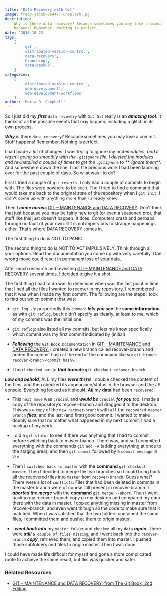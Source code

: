 ```yaml
---
title: 'Data Recovery with Git'
image: fredy-jacob-764477-unsplash.jpg
description:
    Why is there data recovery? Because sometimes you may lose a commit. Stuff
    happens! Remember. Nothing is perfect.
date: '2016-10-23'
tags:
    [
        'git',
        'distributed-version-control',
        'data-recovery',
        'branching',
        'data-backup',
    ]
categories:
    [
        'distributed-version-control',
        'web-development',
        'web-development-workflows',
    ]
author: 'Maria D. Campbell'
---
```


So I just did my **_first_** `data recovery` with `Git`. `Git` really is an
**_amazing tool_**. It thinks of all the possible events that may happen,
including a glitch in its own process.

**_Why_** is there `data recovery`? Because sometimes you may lose a commit.
Stuff happens! Remember. Nothing is perfect.

I had made a lot of changes. I was trying to ignore my node*modules, and it
wasn’t going so smoothly with the `.gitignore` file. I deleted the modules and
re-installed a couple of times to get the `.gitignore` to \*\*\_ignore
them*\*\*. And somewhere down the line, I lost the precious work I had been
laboring over for the past couple of days. So what was I to do?

First I tried a couple of `git reverts`. I only had a couple of commits to begin
with. The files were nowhere to be seen. The I tried to find a command that
would take me back to the original state of the repository when I `git init`. I
didn’t come up with anything more than I already knew.

Then I **_came across_**
[GIT – MAINTENANCE and DATA RECOVERY](https://git-scm.com/book/en/v2/Git-Internals-Maintenance-and-Data-Recovery).
Don’t think that just because you may be fairly new to git (or even a seasoned
pro), that stuff like this just doesn’t happen. It does. Computers crash and
perhaps through no fault of your own. Git is not impervious to strange
happenings either. That’s where DATA RECOVERY comes in.

The first thing to do is NOT TO PANIC.

The second thing to do is NOT TO ACT IMPULSIVELY. Think through all your
options. Read the documentation you come up with very carefully. One wrong move
could result in permanent loss of your data.

After much research and revisiting
[GIT – MAINTENANCE and DATA RECOVERY](https://git-scm.com/book/en/v2/Git-Internals-Maintenance-and-Data-Recovery)
several times, I decided to give it a shot.

The first thing I had to do was to determine when was the last point in time
that I had all the files I wanted to recover in my repository. I remembered that
it was when I made my first commit. The following are the steps I took to find
out which commit that was:

-   `git log -g`: purportedly this `command` **_lets you see_** the **same
    information** as with `git reflog`, but it didn’t specify as clearly, at
    least to me, which of my commits was the initial one.

-   `git reflog`: also listed all my commits, but lets me know specifically
    which commit was my first commit indicated by (initial).

-   **_Following_** the `Git Book Documentation` in
    [GIT – MAINTENANCE and DATA RECOVERY](https://git-scm.com/book/en/v2/Git-Internals-Maintenance-and-Data-Recovery),
    I created a new branch called recover-branch and added the commit hash at
    the end of the command like so: `git branch recover-branch` `<commit hash>`.

-   Then I `checked out` to **_that branch:_** `git checkout recover-branch`.

**_Low and behold_**, ALL my files **_were there_**! I double checked the
content of the files, and then checked its appearance/status in the browser and
the JS console. Everything looked as it should. **_All_** my **data** had been
`recovered`.

-   This `next move` was `crucial` and **_would be_** `crucial` **_for you_**
    too. I made a copy of the repository’s recover-branch and dragged it to the
    desktop. This was a `copy` of the `new recover-branch` with `all` the
    `recovered master branch` **_files_**, and the last (and first) good commit.
    I wanted to make doubly sure that no matter what happened in my next commit,
    I had a backup of my work.

-   I did a `git status` to see if there was anything that I had to commit
    before switching back to master branch. There was, and so I committed
    everything with the commands `git add -A` (adding everything at once to the
    staging area), and then `git commit` followed by a `commit message` in
    `Vim`.

-   Then I `switched back to master` with the **command** `git checkout master`.
    Then I decided to merge the two branches so I could bring back all the
    recovered files into `master` from `recover-branch`. Guess what? There were
    a lot of `conflicts`. Files that had been deleted in commits in the master
    branch were of course still present in recover-branch. I **_aborted the
    merge_** with the **command** `git merge --abort`. Then I went back to my
    recover-branch copy on my desktop and compared my data there with the data
    in master. I copied anything missing in master from recover-branch, and even
    went through all the code to make sure that it matched. When I was satisfied
    that the two folders contained the same files, I committed them and pushed
    them to origin master.

-   I **_went back into_** my `master folder` and `checked` all my `data`
    **_again_**. There were **_still_** `a couple of files missing`, and I went
    back into the `recover-branch` **_copy_**, retrieved them, and copied them
    into master. I pushed those subfolders and files to origin master. Then I
    was done.

I could have made life difficult for myself and gone a more complicated route to
achieve the same result, but this was quicker and safer.

### Related Resources

-   [GIT – MAINTENANCE and DATA RECOVERY, from The Git Book, 2nd Edition](https://git-scm.com/book/en/v2/Git-Internals-Maintenance-and-Data-Recovery)

